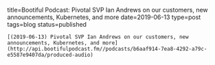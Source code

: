 
title=Bootiful Podcast: Pivotal SVP Ian Andrews on our customers, new announcements, Kubernetes, and more
date=2019-06-13
type=post
tags=blog
status=published
~~~~~~
[(2019-06-13) Pivotal SVP Ian Andrews on our customers, new announcements, Kubernetes, and more](http://api.bootifulpodcast.fm//podcasts/b6aaf914-7ea8-4292-a79c-e5587e9407da/produced-audio) 
            
